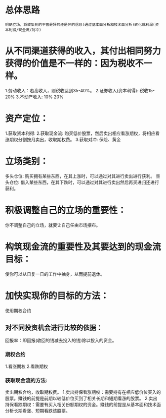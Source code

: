 # 总体思路
    明确立场，将收集到的不管是好的还是坏的信息(通过基本面分析和技术面分析)转化成利润(资本利得/现金流/对冲)
# 从不同渠道获得的收入，其付出相同努力获得的价值是不一样的：因为税收不一样。
1.劳动收入：若高收入，则税收达到35-40%。
2.证券收入(资本利得): 税收15-20%
3.不动产收入: 10% 20%

# 资产定位：
1.获取资本利得:
2.获取现金流: 购买低价股票，然后卖出相应看涨期权，将相应看涨期权分割按月卖出，收取期权费。
3.获取对冲: 保险、黄金

# 立场类别：
多头仓位: 购买拥有某些东西，在其上涨时，可以通过对其进行卖出进行获利。
空头仓位: 借入某些东西，在其下跌时，可以通过对其进行卖出然后再买进归还进行获利。

# 积极调整自己的立场的重要性：
你不调整自己的立场，就要让自己任由市场摆布。

# 构筑现金流的重要性及其要达到的现金流目标：
使你可以从日复一日的工作中抽身，从而提前退休。

# 加快实现你的目标的方法：
使用期权合约

## 对不同投资机会进行比较的依据：
回报率：即回报(收回的钱减去投入的钱)除以投入的资金。

### 期权合约
1.看涨期权
2.看跌期权

### 获取现金流的方法: 
卖出期权合约，收取期权费。
1.卖出持保看涨期权：需要持有在相应低价位买入的股票。赚钱的前提是前期以较低价位买到了相关长期和短期看涨的股票。
2.卖出持保看跌期权：需要有买入相关份额期权的资金。赚钱的前提是从基本面和技术面分析长期看涨、短期看跌该股票。





